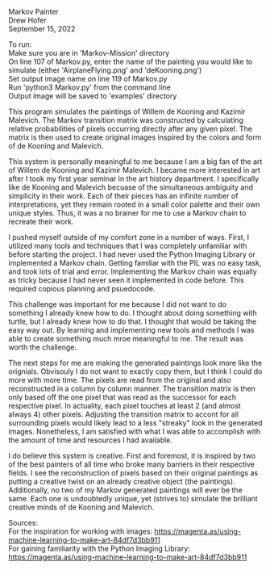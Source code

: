 Markov Painter\
Drew Hofer\
September 15, 2022

To run:\
Make sure you are in 'Markov-Mission' directory\
On line 107 of Markov.py, enter the name of the painting you would like to simulate (either 'AirplaneFlying.png' and 'deKooning.png')\
Set output image name on line 119 of Markov.py\
Run 'python3 Markov.py' from the command line\
Output image will be saved to 'examples' directory

This program simulates the paintings of Willem de Kooning and Kazimir Malevich. The Markov transition matrix was constructed by calculating relative probabilities of pixels occurring directly after any given pixel. The matrix is then used to create original images inspired by the colors and form of de Kooning and Malevich.

This system is personally meaningful to me because I am a big fan of the art of Willem de Kooning and Kazimir Malevich. I became more interested in art after I took my first year seminar in the art history department. I specifically like de Kooning and Malevich becuase of the simultaneous ambiguity and simplicity in their work. Each of their pieces has an infinite number of interpretations, yet they remain rooted in a small color palette and their own unique styles. Thus, it was a no brainer for me to use a Markov chain to recreate their work. 

I pushed myself outside of my comfort zone in a number of ways. First, I utilized many tools and techniques that I was completely unfamiliar with before starting the project. I had never used the Python Imaging Library or implemented a Markov chain. Getting familiar with the PIL was no easy task, and took lots of trial and error. Implementing the Markov chain was equally as tricky because I had never seen it implemented in code before. This required copious planning and psuedocode. 

This challenge was important for me because I did not want to do something I already knew how to do. I thought about doing something with turtle, but I already knew how to do that. I thought that would be taking the easy way out. By learning and implementing new tools and methods I was able to create something much mroe meaningful to me. The result was worth the challenge. 

The next steps for me are making the generated paintings look more like the orignials. Obvisouly I do not want to exactly copy them, but I think I could do more with more time. The pixels are read from the original and also reconstructed in a column by column manner. The transition matrix is then only based off the one pixel that was read as the successor for each respective pixel. In actuality, each pixel touches at least 2 (and almost always 4) other pixels. Adjusting the transition matrix to accont for all surrounding pixels would likely lead to a less "streaky" look in the generated images. Nonetheless, I am satisfied with what I was able to accomplish with the amount of time and resources I had available. 

I do believe this system is creative. First and foremost, it is inspired by two of the best painters of all time who broke many barriers in their respective fields. I see the reconstruction of pixels based on their original paintings as putting a creative twist on an already creative object (the paintings). Additionally, no two of my Markov generated paintings will ever be the same. Each one is undoubtedly unique, yet (strives to) simulate the brilliant creative minds of de Kooning and Malevich.

Sources:\
For the inspiration for working with images: https://magenta.as/using-machine-learning-to-make-art-84df7d3bb911 \
For gaining familiarity with the Python Imaging Library: https://magenta.as/using-machine-learning-to-make-art-84df7d3bb911